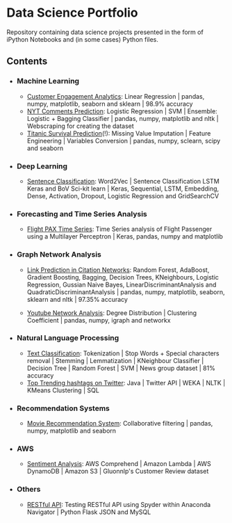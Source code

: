 # Data Science Portfolio
Repository containing data science projects presented in the form of iPython Notebooks and (in some cases) Python files.

## Contents

- ### Machine Learning
   - [Customer Engagement Analytics](https://github.com/k-d1951/Data-Science-Portfolio/tree/master/Customer%20Engagement%20Analytics): Linear Regression | pandas, numpy, matplotlib, seaborn and sklearn | 98.9% accuracy
   - [NYT Comments Prediction](https://github.com/k-d1951/Data-Science-Portfolio/tree/master/NYT%20Comments%20Prediction): Logistic Regression | SVM | Ensemble: Logistic + Bagging Classifier | pandas, numpy, matplotlib and nltk | Webscraping for creating the dataset
   - [Titanic Survival Prediction](https://github.com/k-d1951/Data-Science-Portfolio/tree/master/Titanic%20Survival%20Prediction)(!): Missing Value Imputation | Feature Engineering | Variables Conversion | pandas, numpy, sclearn, scipy and seaborn

 - ### Deep Learning
   - [Sentence Classification](https://github.com/k-d1951/Data-Science-Portfolio/tree/master/Deep%20Learning): Word2Vec | Sentence Classification LSTM Keras and BoV Sci-kit learn | Keras, Sequential, LSTM, Embedding, Dense, Activation, Dropout, Logistic Regression and GridSearchCV
   

 - ### Forecasting and Time Series Analysis
   - [Flight PAX Time Series](https://github.com/k-d1951/Data-Science-Portfolio/tree/master/Flight%20PAX%20Time%20Series): Time Series analysis of Flight Passenger using a Multilayer Perceptron | Keras, pandas, numpy and matplotlib
   
 - ### Graph Network Analysis
   - [Link Prediction in Citation Networks](https://github.com/k-d1951/Data-Science-Portfolio/tree/master/Link%20Prediction%20in%20Citation%20Network): Random Forest, AdaBoost, Gradient Boosting, Bagging, Decision Trees, KNeighbours, Logistic Regression, Gussian Naive Bayes, LinearDiscriminantAnalysis and QuadraticDiscriminantAnalysis | pandas, numpy, matplotlib, seaborn, sklearn and nltk | 97.35% accuracy
   
   - [Youtube Network Analysis](https://github.com/k-d1951/Data-Science-Portfolio/tree/master/Youtube%20Network%20Analysis): Degree Distribution | Clustering Coefficient | pandas, numpy, igraph and networkx
 
 - ### Natural Language Processing
   - [Text Classification](https://github.com/k-d1951/Data-Science-Portfolio/tree/master/NLP%20Text%20Classification): Tokenization | Stop Words + Special characters removal | Stemming | Lemmatization | KNeighbour Classifier | Decision Tree | Random Forest | SVM | News group dataset | 81% accuracy
   - [Top Trending hashtags on Twitter](https://github.com/k-d1951/Data-Science-Portfolio/tree/master/Top%20Trending%20hashtags%20on%20Twitter): Java | Twitter API | WEKA | NLTK | KMeans Clustering | SQL 
  

 - ### Recommendation Systems
    - [Movie Recommendation System](https://github.com/k-d1951/Data-Science-Portfolio/tree/master/Movie%20Recommendation%20System): Collaborative filtering | pandas, numpy, matplotlib and seaborn


 - ### AWS
   - [Sentiment Analysis](https://github.com/k-d1951/Data-Science-Portfolio/tree/master/Sentiment%20Analysis): AWS Comprehend | Amazon Lambda | AWS DynamoDB | Amazon S3 | Gluonnlp's Customer Review dataset

 - ### Others
   - [RESTful API](https://github.com/k-d1951/Data-Science-Portfolio/tree/master/RESTful%20API): Testing RESTful API using Spyder within Anaconda Navigator | Python Flask JSON and MySQL








